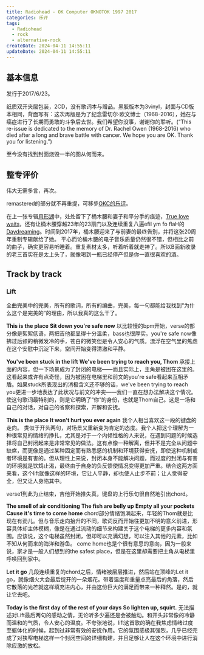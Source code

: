 ```yaml
---
title: Radiohead - OK Computer OKNOTOK 1997 2017
categories: 乐评
tags:
  - Radiohead
  - rock
  - alternative-rock
createDate: 2024-04-11 14:55:11
updateDate: 2024-04-11 14:55:11
---
```

## 基本信息

发行于2017/6/23。

纸质双开夹层包装，2CD，没有歌词本与赠品。黑胶版本为3vinyl，封面与CD版本相同，背面写有：这次再版是为了纪念雷切尔·欧文博士（1968-2016），她在与癌症进行了长期而勇敢的斗争后去世。我们希望你没事，谢谢你的聆听。(“This re-issue is dedicated to the memory of Dr. Rachel Owen (1968-2016) who died after a long and brave battle with cancer. We hope you are OK. Thank you for listening.”)

至今没有找到封面烧毁一半的图从何而来。

## 整专评价

伟大无需多言，再次。

remastered的部分就不再重提，可移步[OKC的乐评](./Radiohead%20-%20OK%20Computer)。

在上一张专辑[月形湖](Radiohead%20-%20A%20Moon%20Shaped%20Pool.md)中，处处留下了桶木腰和妻子和平分手的痕迹，[True love waits](Radiohead%20-%20A%20Moon%20Shaped%20Pool.md#True%20love%20waits)，还有让桶木腰穿越23年的23扇门以及连续重复八遍​efil ym fo flaH的[Daydreaming](Radiohead%20-%20A%20Moon%20Shaped%20Pool.md#Daydreaming)。时间到2017年，桶木腰迎来了与前妻的最终告别，并将这张20周年重制专辑献给了她。
平心而论桶木腰的电子音乐质量仍然很不错，但相比之前的曲子，确实更容易听睡着。重复素材太多，听着听着就走神了。所以B面新收录的老三首实在是太上头了，就像喝到一瓶已经停产但是你一直很喜欢的酒。


## Track by track

### Lift
全曲完美中的完美，所有的歌词，所有的编曲，完美，每一句都能给我找到“为什么这个是完美的”的理由，所以我真的这么干了。

**This is the place**
**Sit down you're safe now**
以比较慢的bpm开始，verse的部分像是絮絮低语，两把吉他都显得十分温柔，bass也很厚实。you're safe now像拂过后颈的稍微发冷的手，苍白的微笑但是令人安心的气质。漂浮在空气里的焦虑在这个安慰中沉淀下来，空间开始变得清澈和平静。

**You've been stuck in the lift**
**We've been trying to reach you, Thom**
承接上面的内容，但一下场景成为了封闭的电梯——而且实际上，主角是被困在这里的。这看起来或许有点奇怪，因为被困在电梯里和前文的you're safe看起来互相矛盾。如果stuck所表现出的消极含义还不够的话，we've been trying to reach you更进一步地表达了此状况与前文的冲突——我们一直在想办法解决这个情况。
使这句歌词最特别的，则是它明确了“你”的身份，也就是Thom自己。这是一场和自己的对话，对自己的省察和探索，开解和安抚。

**This is the place**
**It won't hurt you ever again**
我个人相当喜欢这一段的键盘的走向。
类似于开头两句，对场景又重新变为肯定的态度。我个人把这个理解为一种很常见的情绪的挣扎，尤其是对于一个内倾性格的人来说，在遇到问题的时候选择将自己封闭起来是非常常见的做法。这有点像一种解离，但并不是完全从问题中缺席，而更像是通过某种固定而有熟悉感的机制和环境获得安抚，即使这种机制或者环境是有害的。但从理性上来说，封闭本身不能解决问题，而过度的封闭与有害的环境就是饮鸩止渴，最终由于自身的负反馈使情况变得更加严重。结合这两方面来看，这个lift就像这样的环境，它让人平静，却也使人止步不前；让人觉得安全，但又让人身陷其中。

verse1到此为止结束，吉他开始推失真，键盘的上行乐句很自然地引出chord。

**The smell of air conditioning**
**The fish are belly up**
**Empty all your pockets**
**Cause it's time to come home**
chord部分情绪饱满起来，年轻的Thom就是比现在有劲儿。但与音乐走向抬升的不同，歌词反而开始往更加不明的意义前进，形容具体却主体模糊，像是在通过流动的细节来构建关于这个电梯的更多内容和氛围。应该说，这个电梯虽然封闭，但却可以充满幻想，可以注入其他的元素，比如不知从何而来的海洋和游鱼。
come home也是个很有意思的意向，因为一般来说，家才是一般人们想到的the safest place，但是在这里却需要把主角从电梯里呼唤回到家中。

**Let it go**
几段连续重复的chord之后，情绪被层层推进，然后站在顶峰的Let it go，就像烟火大会最后绽开的一朵烟花。带着温度和重量点亮最后的角落，然后它散落的光芒就这样填充进内心，并由这份巨大的满足而带来一种释然。是的，就让它去吧。

**Today is the first day of the rest of your days**
**So lighten up, squirt.**
无法描述对Lift最后两句的感动之情，无论听多少遍还是会被触动。和开头非常像的冷静而温和的气质，令人安心的温度。不夸张地说，lift这首歌的确在我焦虑情绪过度至躯体化的时候，起到过非常有效的安抚作用。它的氛围感极其强烈，几乎已经完成了对狭窄电梯这样一个封闭空间的详细构建，并且足够让人在这个环境中进行消除应激的放松。